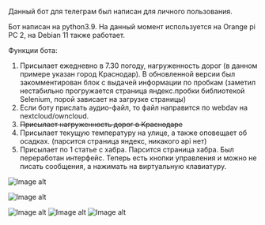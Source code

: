 Данный бот для телеграм был написан для личного пользования.

Бот написан на python3.9. На данный момент используется на Orange pi PC 2, на Debian 11 также работает. 

Функции бота:
1. Присылает ежедневно в 7.30 погоду, нагруженность дорог (в данном примере указан город Краснодар). В обновленной версии был закомментирован блок с выдачей информации по пробкам (заметил нестабильно прогружается страница яндекc.пробки библиотекой Selenium, порой зависает на загрузке страницы) 
2. Если боту прислать аудио-файл, то файл направится по webdav на nextcloud/owncloud.
3. ~~Присылает нагруженность дорог в Краснодаре~~
4. Присылает текущую температуру на улице, а также оповещает об осадках. (парсится страница яндекс, никакого api нет)
5. Присылает по 1 статье с хабра. Парсится страница хабра. Был переработан интерфейс. Теперь есть кнопки управления и можно не писать сообщения, а нажимать на виртуальную клавиатуру.

![Image alt](https://github.com/vald112/vald112/blob/main/screenshots/2022-03-30_17-24.png)

![Image alt](https://github.com/vald112/vald112/blob/main/screenshots/2022-03-30_17-25.png)

![Image alt](https://github.com/vald112/vald112/blob/main/screenshots/2022-03-30_17-25_1.png)
![Image alt](https://github.com/vald112/vald112/blob/main/screenshots/2022-03-30_17-47.png)
![Image alt](https://github.com/vald112/vald112/blob/main/screenshots/2022-03-30_17-51.png)

